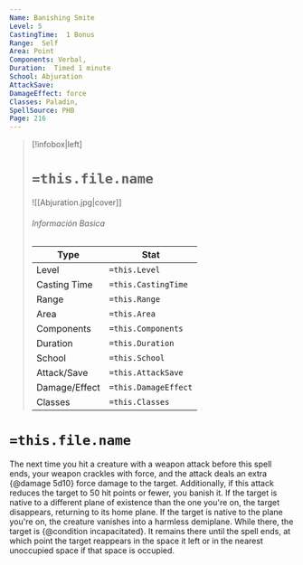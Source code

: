 ```yaml
---
Name: Banishing Smite
Level: 5
CastingTime:  1 Bonus 
Range:  Self
Area: Point
Components: Verbal, 
Duration:  Timed 1 minute
School: Abjuration
AttackSave: 
DamageEffect: force
Classes: Paladin, 
SpellSource: PHB
Page: 216
---
```


>[!infobox|left]
># `=this.file.name`
>![[Abjuration.jpg|cover]]
> ###### Información Basica
> Type |  Stat |
> ---|---|
> Level | `=this.Level` |
> Casting Time | `=this.CastingTime` |
> Range | `=this.Range` |
> Area | `=this.Area` |
> Components | `=this.Components` |
> Duration | `=this.Duration` |
> School | `=this.School` |
> Attack/Save | `=this.AttackSave` |
> Damage/Effect | `=this.DamageEffect` |
> Classes | `=this.Classes` |

# `=this.file.name`
The next time you hit a creature with a weapon attack before this spell ends, your weapon crackles with force, and the attack deals an extra {@damage 5d10} force damage to the target. Additionally, if this attack reduces the target to 50 hit points or fewer, you banish it. If the target is native to a different plane of existence than the one you&#x27;re on, the target disappears, returning to its home plane. If the target is native to the plane you&#x27;re on, the creature vanishes into a harmless demiplane. While there, the target is {@condition incapacitated}. It remains there until the spell ends, at which point the target reappears in the space it left or in the nearest unoccupied space if that space is occupied.



 


